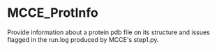 # MCCE_ProtInfo
Provide information about a protein pdb file on its structure and issues flagged in the run.log produced by MCCE's step1.py.
